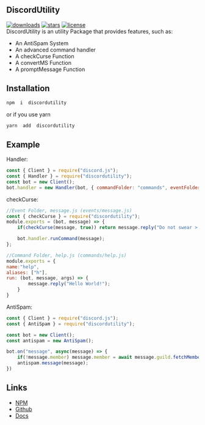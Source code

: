 
## DiscordUtility
<a href="https://www.npmjs.com/package/discordutility" rel="nofollow"><img src="https://badgen.net/npm/dt/discordutility" alt="downloads"></a>
<a href="https://github.com/Devs-Meetup/DiscordUtility" rel="nofollow"><img src="https://badgen.net/github/stars/Devs-Meetup/DiscordUtility" alt="stars"></a>
<a href="https://github.com/Devs-Meetup/DiscordUtility/blob/master/LICENSE" rel="nofollow"><img src="https://badgen.net/github/license/Devs-Meetup/discordutility" alt="license"></a>
<br/>
DiscordUtility is an utility Package that provides features, such as:
- An AntiSpam System
- An advanced command handler
- A checkCurse Function
- A convertMS Function
- A promptMessage Function

## Installation

```js
npm  i  discordutility
```
or if you use yarn
```js
yarn  add  discordutility
```
## Example
Handler:
```js
const { Client } = require("discord.js");
const { Handler } = require("discordutility");
const bot = new Client();
bot.handler = new Handler(bot, { commandFolder: "commands", eventFolder: "events" }, "!").loadCommands().loadEvents();
```
checkCurse:
```js
//Event Folder, message.js (events/message.js)
const { checkCurse } = require("discordutility");
module.exports = (bot, message) => {	
	if(checkCurse(message, true)) return message.reply("Do not swear >:(!");

	bot.handler.runCommand(message);
};
```
```js
//Command Folder, help.js (commands/help.js)
module.exports = {
name:"help",
aliases: ["h"],
run: (bot, message, args) => {
		message.reply("Hello World!");
	}
}
```
AntiSpam:
```js
const { Client } = require("discord.js");
const { AntiSpam } = require("discordutility");

const bot = new Client();
const antispam = new AntiSpam();

bot.on("message", async(message) => {
	if(!message.member) message.member = await message.guild.fetchMember(message.author);
	antispam.message(message);
})
```
## Links
-  [NPM](https://www.npmjs.com/package/discordutility)
-  [Github](https://github.com/Devs-Meetup/DiscordUtility)
-  [Docs](https://discordutility.js.org)
